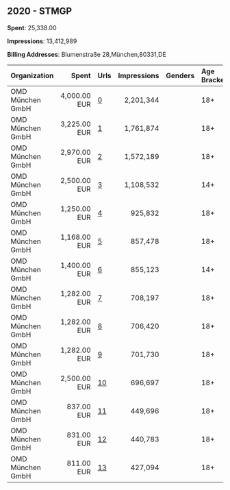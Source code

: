## 2020 - STMGP 
**Spent**: 25,338.00

**Impressions**: 13,412,989

**Billing Addresses**: Blumenstraße 28,München,80331,DE

|Organization|Spent|Urls|Impressions|Genders|Age Brackets|Country Codes|
|:---|---:|:---|---:|:---|:---|:---|
|OMD München GmbH|4,000.00 EUR|[0](https://www.snap.com/political-ads/asset/43b1275022110054b53cf405f9e31e55db669c0722bce86cd960f4eb71838464?mediaType=mp4)|2,201,344||18+|germany|
|OMD München GmbH|3,225.00 EUR|[1](https://www.snap.com/political-ads/asset/eb158d0bd046b393f759ea6f3cfc846cb6d84a864e6cda791066f371ca1dea68?mediaType=mp4)|1,761,874||18+|germany|
|OMD München GmbH|2,970.00 EUR|[2](https://www.snap.com/political-ads/asset/1dfaf05cfbf116062468384459e1792a7fb033dbd5347783a724283187b632af?mediaType=mp4)|1,572,189||18+|germany|
|OMD München GmbH|2,500.00 EUR|[3](https://www.snap.com/political-ads/asset/b1c99f95d3645cabf54b20c91c1e4af2bb1be428be5c2477e1dd5d21f2b50702?mediaType=png)|1,108,532||14+|germany|
|OMD München GmbH|1,250.00 EUR|[4](https://www.snap.com/political-ads/asset/74aab38c2ecbe7225dd754387bbc5d189fc9f126f8cbff8069ba8ec9ba163f95?mediaType=mp4)|925,832||18+|germany|
|OMD München GmbH|1,168.00 EUR|[5](https://www.snap.com/political-ads/asset/5974011dbf0a98a95e096a31a546edca2ff0f583edd8200987f1fb783a989000?mediaType=mp4)|857,478||18+|germany|
|OMD München GmbH|1,400.00 EUR|[6](https://www.snap.com/political-ads/asset/248e6870718237a55b4673e33cb6171640cbfe986efc1739348092c36d30dc1f?mediaType=mp4)|855,123||14+|germany|
|OMD München GmbH|1,282.00 EUR|[7](https://www.snap.com/political-ads/asset/4ce021f8062365a74d00a6641013d13263dee0811625f7f5bf2e9e76c5034edf?mediaType=mp4)|708,197||18+|germany|
|OMD München GmbH|1,282.00 EUR|[8](https://www.snap.com/political-ads/asset/b0b63f4242b272253f4fc361fac5859c8b93513e3ee1aa2fb0dc59700a4ccff6?mediaType=mp4)|706,420||18+|germany|
|OMD München GmbH|1,282.00 EUR|[9](https://www.snap.com/political-ads/asset/faf47a07328e03311bb4f80e2318038b9a5e42cbfd5f3f63ab6221671dccfcb9?mediaType=mp4)|701,730||18+|germany|
|OMD München GmbH|2,500.00 EUR|[10](https://www.snap.com/political-ads/asset/da1221bb392ae828db478302be68efca7d120c6f2512f47d8b1c86fdd449639b?mediaType=mp4)|696,697||18+|germany|
|OMD München GmbH|837.00 EUR|[11](https://www.snap.com/political-ads/asset/9c5b533b7c328b724250aee6145fb396d8e5d1e8080e92bba0e02d00d746e76c?mediaType=mp4)|449,696||18+|germany|
|OMD München GmbH|831.00 EUR|[12](https://www.snap.com/political-ads/asset/ae7b1418da208fc14025737b8d115b0e369b8a0925e6066e61bcfed353978396?mediaType=mp4)|440,783||18+|germany|
|OMD München GmbH|811.00 EUR|[13](https://www.snap.com/political-ads/asset/55078bc2726b3ad6e660efa23ccae1fe6744954625b0005a977111c02661c401?mediaType=mp4)|427,094||18+|germany|
